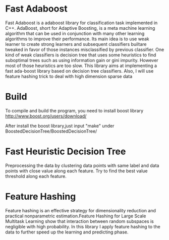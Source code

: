 Fast Adaboost 
===============================================

Fast Adaboost is a adaboost library for classification task implemented in C++. AdaBoost, short for Adaptive Boosting, is a meta machine learning algorithm that can be used in conjunction with many other learning algorithms to improve their performance. Its main idea is to use weak learner to create strong learners and subsequent classifiers builtare tweaked in favor of those instances misclassified by previous classifier. One kind of weak classifiers is decision tree that uses some heuristics to find suboptimal trees such as using information gain or gini impurity. However most of those heuristics are too slow. This library aims at implementing a fast ada-boost library based on decision tree classifiers. Also, I will use feature hashing trick to deal with high dimension sparse data

Build
===============================================
To compile and build the program, you need to install boost library http://www.boost.org/users/download/

After install the boost library,just input "make" under BoostedDecisionTree/BoostedDecisionTree/


Fast Heuristic Decision Tree
===============================================

Preprocessing the data by clustering data points with same label and data points with close value along each feature.
Try to find the best value threshold along each feature.

Feature Hashing
===============================================

Feature hashing is an effective strategy for dimensionality reduction and practical nonparametric estimation.Feature Hashing for Large Scale Multitask Learning show that interaction between random subspaces is negligible with high probability.
In this library I apply feature hashing to the data to further speed up the learning and predicting phase.
